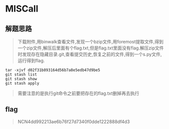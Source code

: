 # MISCall

## 解题思路

> 下载附件,用binwalk查看文件,发现一个bzip文件,用foremost提取文件,得到一个zip文件,解压后里面有个flag.txt,但是flag.txt里面没有flag.解压zip文件时发现存在隐藏目录.git,查看提交历史,恢复之前的文件,得到一个s.py文件,运行得到flag.

```
tar -xjvf d02f31b893164d56b7a8e5edb47d9be5
git stash list
git stash show
git stash apply
```

> 需要注意的是执行git命令之前要把存在的flag.txt删掉再去执行

## flag

> NCN4dd992213ae6b76f27d7340f0dde1222888df4d3